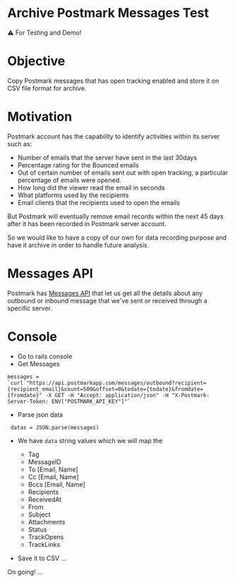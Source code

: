 # Archive Postmark Messages Test

⚠️ For Testing and Demo!

# Objective

Copy Postmark messages that has open tracking enabled and store it on CSV file format for archive.

# Motivation

Postmark account has the capability to identify activities within its server such as:

* Number of emails that the server have sent in the last 30days
* Percentage rating for the Bounced emails
* Out of certain number of emails sent out with open tracking, a particular percentage of emails were opened.
* How long did the viewer read the email in seconds
* What platforms used by the recipients
* Email clients that the recipients used to open the emails

But Postmark will eventually remove email records within the next 45 days after it has been recorded in Postmark server account.

So we would like to have a copy of our own for data recording purpose and have it archive in order to handle future analysis.

# Messages API

Postmark has [Messages API](http://developer.postmarkapp.com/developer-api-messages.html) that let us get all the details about any outbound or inbound message that we've sent or received through a specific server.

# Console

* Go to rails console
* Get Messages
```
messages =
`curl "https://api.postmarkapp.com/messages/outbound?recipient={recipient_email}&count=500&offset=0&todate={todate}&fromdate={fromdate}" -X GET -H "Accept: application/json" -H "X-Postmark-Server-Token: ENV["POSTMARK_API_KEY"]"`
```
* Parse json data
```
 datas = JSON.parse(messages)
```
* We have `data` string values which we will map the
  * Tag
  * MessageID
  * To [Email, Name]
  * Cc [Email, Name]
  * Bccs [Email, Name]
  * Recipients
  * ReceivedAt
  * From
  * Subject
  * Attachments
  * Status
  * TrackOpens
  * TrackLinks

* Save it to CSV ...

On going! ...
